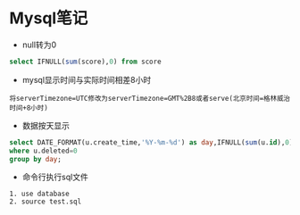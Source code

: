 # Mysql笔记
+ null转为0
```sql
select IFNULL(sum(score),0) from score
```
+ mysql显示时间与实际时间相差8小时
```
将serverTimezone=UTC修改为serverTimezone=GMT%2B8或者serve(北京时间=格林威治时间+8小时)
```
+ 数据按天显示
```sql
select DATE_FORMAT(u.create_time,'%Y-%m-%d') as day,IFNULL(sum(u.id),0) as sum_id from user u
where u.deleted=0
group by day;
```
+ 命令行执行sql文件
```
1. use database
2. source test.sql
```
